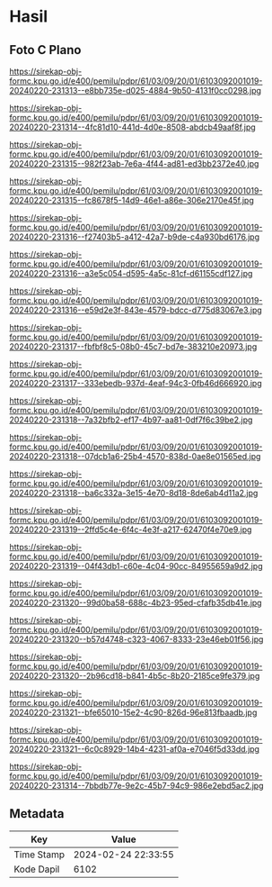 # Hasil

## Foto C Plano

https://sirekap-obj-formc.kpu.go.id/e400/pemilu/pdpr/61/03/09/20/01/6103092001019-20240220-231313--e8bb735e-d025-4884-9b50-4131f0cc0298.jpg

https://sirekap-obj-formc.kpu.go.id/e400/pemilu/pdpr/61/03/09/20/01/6103092001019-20240220-231314--4fc81d10-441d-4d0e-8508-abdcb49aaf8f.jpg

https://sirekap-obj-formc.kpu.go.id/e400/pemilu/pdpr/61/03/09/20/01/6103092001019-20240220-231315--982f23ab-7e6a-4f44-ad81-ed3bb2372e40.jpg

https://sirekap-obj-formc.kpu.go.id/e400/pemilu/pdpr/61/03/09/20/01/6103092001019-20240220-231315--fc8678f5-14d9-46e1-a86e-306e2170e45f.jpg

https://sirekap-obj-formc.kpu.go.id/e400/pemilu/pdpr/61/03/09/20/01/6103092001019-20240220-231316--f27403b5-a412-42a7-b9de-c4a930bd6176.jpg

https://sirekap-obj-formc.kpu.go.id/e400/pemilu/pdpr/61/03/09/20/01/6103092001019-20240220-231316--a3e5c054-d595-4a5c-81cf-d61155cdf127.jpg

https://sirekap-obj-formc.kpu.go.id/e400/pemilu/pdpr/61/03/09/20/01/6103092001019-20240220-231316--e59d2e3f-843e-4579-bdcc-d775d83067e3.jpg

https://sirekap-obj-formc.kpu.go.id/e400/pemilu/pdpr/61/03/09/20/01/6103092001019-20240220-231317--fbfbf8c5-08b0-45c7-bd7e-383210e20973.jpg

https://sirekap-obj-formc.kpu.go.id/e400/pemilu/pdpr/61/03/09/20/01/6103092001019-20240220-231317--333ebedb-937d-4eaf-94c3-0fb46d666920.jpg

https://sirekap-obj-formc.kpu.go.id/e400/pemilu/pdpr/61/03/09/20/01/6103092001019-20240220-231318--7a32bfb2-ef17-4b97-aa81-0df7f6c39be2.jpg

https://sirekap-obj-formc.kpu.go.id/e400/pemilu/pdpr/61/03/09/20/01/6103092001019-20240220-231318--07dcb1a6-25b4-4570-838d-0ae8e01565ed.jpg

https://sirekap-obj-formc.kpu.go.id/e400/pemilu/pdpr/61/03/09/20/01/6103092001019-20240220-231318--ba6c332a-3e15-4e70-8d18-8de6ab4d11a2.jpg

https://sirekap-obj-formc.kpu.go.id/e400/pemilu/pdpr/61/03/09/20/01/6103092001019-20240220-231319--2ffd5c4e-6f4c-4e3f-a217-62470f4e70e9.jpg

https://sirekap-obj-formc.kpu.go.id/e400/pemilu/pdpr/61/03/09/20/01/6103092001019-20240220-231319--04f43db1-c60e-4c04-90cc-84955659a9d2.jpg

https://sirekap-obj-formc.kpu.go.id/e400/pemilu/pdpr/61/03/09/20/01/6103092001019-20240220-231320--99d0ba58-688c-4b23-95ed-cfafb35db41e.jpg

https://sirekap-obj-formc.kpu.go.id/e400/pemilu/pdpr/61/03/09/20/01/6103092001019-20240220-231320--b57d4748-c323-4067-8333-23e46eb01f56.jpg

https://sirekap-obj-formc.kpu.go.id/e400/pemilu/pdpr/61/03/09/20/01/6103092001019-20240220-231320--2b96cd18-b841-4b5c-8b20-2185ce9fe379.jpg

https://sirekap-obj-formc.kpu.go.id/e400/pemilu/pdpr/61/03/09/20/01/6103092001019-20240220-231321--bfe65010-15e2-4c90-826d-96e813fbaadb.jpg

https://sirekap-obj-formc.kpu.go.id/e400/pemilu/pdpr/61/03/09/20/01/6103092001019-20240220-231321--6c0c8929-14b4-4231-af0a-e7046f5d33dd.jpg

https://sirekap-obj-formc.kpu.go.id/e400/pemilu/pdpr/61/03/09/20/01/6103092001019-20240220-231314--7bbdb77e-9e2c-45b7-94c9-986e2ebd5ac2.jpg


## Metadata

| Key        | Value               |
| ---------- | ------------------- |
| Time Stamp | 2024-02-24 22:33:55 |
| Kode Dapil | 6102                |



